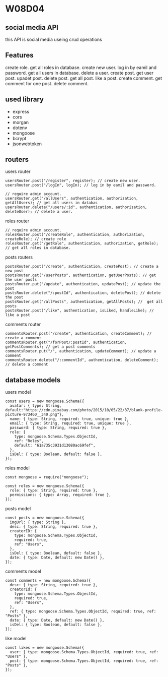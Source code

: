 # W08D04

## social media API

this API is social media useing crud operations

## Features

create role.
get all roles in database.
create new user.
log in by eamil and password.
get all users in database.
delete a user.
create post.
get user post.
upadet post.
delete post.
get all post.
like a post.
create comment.
get comment for one post.
delete comment.

## used library

- express
- cors
- morgan
- dotenv
- mongoose
- bcrypt
- jsonwebtoken

## routers

users router

```
usersRouter.post("/register", register); // create new user.
usersRouter.post("/logIn", logIn); // log in by eamil and password.

// require admin account.
usersRouter.get("/allUsers", authentication, authorization, getAllUsers); // get all users in databas
usersRouter.delete("/users/:id", authentication, authorization, deleteUser); // delete a user.
```

roles router

```
// require admin account.
rolesRouter.post("/createRole", authentication, authorization, createRole); // create role
rolesRouter.get("/getRole", authentication, authorization, getRole); // get all roles in database.
```

posts routers

```
postsRouter.post("/create", authentication, createPost); // create a new post
postsRouter.get("/userPosts", authentication, getUserPosts); // get the user posts
postsRouter.put("/update", authentication, updatePost); // update the post
postsRouter.delete("/:postId", authentication, deletePost); // delete the post
postsRouter.get("/allPosts", authentication, getAllPosts); //  get all posts
postsRouter.post("/like", authentication, isLiked, handleLike); // like a post
```

comments router

```
commentsRouter.post("/create", authentication, createComment); // create a comment
commentsRouter.get("/forPost/:postId", authentication, getPostComments); // get a post comments
commentsRouter.put("/", authentication, updateComment); // update a comment
commentsRouter.delete("/:commentId", authentication, deleteComment); // delete a comment
```

## database models

users model

```
const users = new mongoose.Schema({
  avatar: { type: String, default:"https://cdn.pixabay.com/photo/2015/10/05/22/37/blank-profile-picture-973460__340.png"},
  name: { type: String, required: true, unique: true },
  email: { type: String, required: true, unique: true },
  password: { type: String, required: true },
  role: {
    type: mongoose.Schema.Types.ObjectId,
    ref: "Roles",
    default: "61a735c3931d13080ac69fef",
  },
  isDel: { type: Boolean, default: false },
});

```

roles model

```
const mongoose = require("mongoose");

const roles = new mongoose.Schema({
  role: { type: String, required: true },
  permissions: { type: Array, required: true },
});
```

posts model

```
const posts = new mongoose.Schema({
  imgUrl: { type: String },
  desc: { type: String, required: true },
  createrID: {
    type: mongoose.Schema.Types.ObjectId,
    required: true,
    ref: "Users",
  },
  isDel: { type: Boolean, default: false },
  date: { type: Date, default: new Date() },
});
```

comments model

```
const comments = new mongoose.Schema({
  desc: { type: String, required: true },
  creatorId: {
    type: mongoose.Schema.Types.ObjectId,
    required: true,
    ref: "Users",
  },
  ref: { type: mongoose.Schema.Types.ObjectId, required: true, ref: "Posts" },
  date: { type: Date, default: new Date() },
  isDel: { type: Boolean, default: false },
});
```

like model

```
const likes = new mongoose.Schema({
  user: { type: mongoose.Schema.Types.ObjectId, required: true, ref: "Users" },
  post: { type: mongoose.Schema.Types.ObjectId, required: true, ref: "Posts" },
});
```
